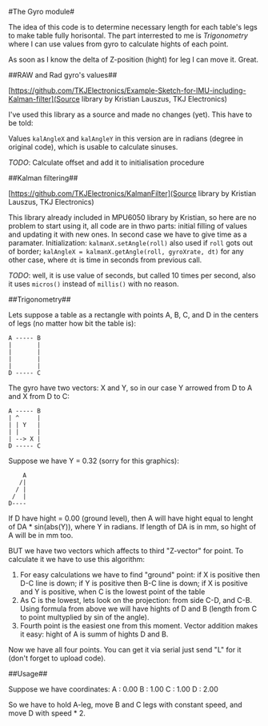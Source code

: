 #The Gyro module#

The idea of this code is to determine necessary length for each table's legs to make table fully horisontal. The part interrested to me is *Trigonometry* where I can use values from gyro to calculate hights of each point.

As soon as I know the delta of Z-position (hight) for leg I can move it. Great.

##RAW and Rad gyro's values##

[https://github.com/TKJElectronics/Example-Sketch-for-IMU-including-Kalman-filter](Source library by Kristian Lauszus, TKJ Electronics)

I've used this library as a source and made no changes (yet). This have to be told:

Values ```kalAngleX``` and ```kalAngleY``` in this version are in radians (degree in original code), which is usable to calculate sinuses.

*TODO*: Calculate offset and add it to initialisation procedure

##Kalman filtering##

[https://github.com/TKJElectronics/KalmanFilter](Source library by Kristian Lauszus, TKJ Electronics)

This library already included in MPU6050 library by Kristian, so here are no problem to start using it, all code are in thwo parts: initial filling of values and updating it with new ones. In second case we have to give time as a paramater. Initialization: ```kalmanX.setAngle(roll)``` also used if ```roll``` gots out of border; ```kalAngleX = kalmanX.getAngle(roll, gyroXrate, dt)``` for any other case, where ```dt``` is time in seconds from previous call. 

*TODO*: well, it is use value of seconds, but called 10 times per second, also it uses ```micros()``` instead of ```millis()``` with no reason.

##Trigonometry##

Lets suppose a table as a rectangle with points A, B, C, and D in the centers of legs (no matter how bit the table is):
```
A ----- B
|       |
|       |
|       |
|       |
D ----- C
```

The gyro have two vectors: X and Y, so in our case Y arrowed from D to A and X from D to C:
```
A ----- B
| ^     |
| | Y   |
| |     |
| --> X |
D ----- C
```

Suppose we have Y = 0.32 (sorry for this graphics):
```
    A
   /|
  / |
 /  |
D----
```

If D have hight = 0.00 (ground level), then A will have hight equal to lenght of DA * sin(abs(Y)), where Y in radians. If length of DA is in mm, so hight of A will be in mm too. 

BUT we have two vectors which affects to third "Z-vector" for point. To calculate it we have to use this algorithm:
1. For easy calculations we have to find "ground" point: if X is positive then D-C line is down; if Y is positive then B-C line is down; if X is positive and Y is positive, when C is the lowest point of the table
2. As C is the lowest, lets look on the projection: from side C-D, and C-B. Using formula from above we will have hights of D and B (length from C to point multyplied by sin of the angle).
3. Fourth point is the easiest one from this moment. Vector addition makes it easy: hight of A is summ of hights D and B.

Now we have all four points. You can get it via serial just send "L" for it (don't forget to upload code).

##Usage##

Suppose we have coordinates:
A : 0.00
B : 1.00
C : 1.00
D : 2.00

So we have to hold A-leg, move B and C legs with constant speed, and move D with speed * 2.

